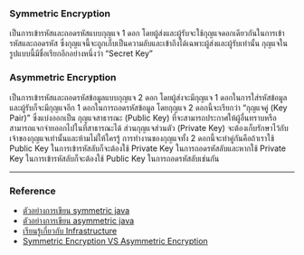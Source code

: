 
### Symmetric Encryption
เป็นการเข้ารหัสและถอดรหัสแบบกุญแจ 1 ดอก โดยผู้ส่งและผู้รับจะใช้กุญแจดอกเดียวกันในการเข้ารหัสและถอดรหัส 
ซึ่งกุญแจนี้จะถูกเก็บเป็นความลับและเข้าถึงได้เฉพาะผู้ส่งและผู้รับเท่านั้น กุญแจในรูปแบบนี้มีชื่อเรียกอีกอย่างหนึ่งว่า “Secret Key”

### Asymmetric Encryption
เป็นการเข้ารหัสและถอดรหัสข้อมูลแบบกุญแจ 2 ดอก โดยผู้ส่งจะมีกุญแจ 1 ดอกในการใส่รหัสข้อมูล และผู้รับก็จะมีกุญแจอีก 1 ดอกในการถอดรหัสข้อมูล โดยกุญแจ 2 ดอกนี้จะเรียกว่า “กุญแจคู่ (Key Pair)” ซึ่งแบ่งออกเป็น กุญแจสาธารณะ (Public Key) ที่จะสามารถประกาศให้ผู้อื่นทราบหรือสามารถแจกจ่ายออกไปในที่สาธารณะได้ ส่วนกุญแจส่วนตัว (Private Key) จะต้องเก็บรักษาไว้กับเจ้าของกุญแจเท่านั้นและห้ามไม่ให้ใครรู้ การทำงานของกุญแจทั้ง 2 ดอกนี้จะทำคู่กันคือถ้าเราใช้ Public Key ในการเข้ารหัสลับก็จะต้องใช้ Private Key ในการถอดรหัสลับและหากใช้ Private Key ในการเข้ารหัสลับก็จะต้องใช้ Public Key ในการถอดรหัสลับเช่นกัน

---
### Reference
- [ตัวอย่างการเขียน symmetric java](https://www.tutorialspoint.com/symmetric-encryption-cryptography-in-java)
- [ตัวอย่างการเขียน asymmetric java](https://gregorycernera.medium.com/encrypting-and-decrypting-a-message-using-asymmetric-keys-with-java-explained-step-by-step-with-54fced36118a)
- [เรียนรู้เกี่ยวกับ Infrastructure](https://www.jittagornp.me/blog/public-key-infrastructure/?series=pki)
- [Symmetric Encryption VS Asymmetric Encryption](https://www.ert.co.th/symmetric-encryption-vs-asymmetric-encryption/)
